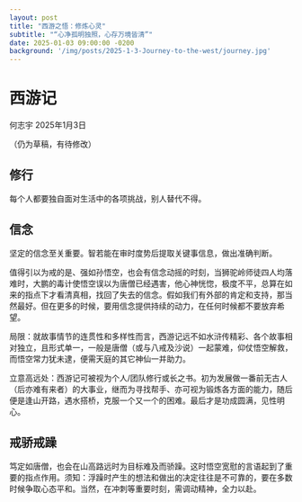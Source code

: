 ```yaml
---
layout: post
title: "西游之悟：修炼心灵"
subtitle: "“心净孤明独照，心存万境皆清”"
date: 2025-01-03 09:00:00 -0200
background: '/img/posts/2025-1-3-Journey-to-the-west/journey.jpg'
---
```


# 西游记

何志宇 2025年1月3日

（仍为草稿，有待修改）

## 修行

每个人都要独自面对生活中的各项挑战，别人替代不得。

## 信念

坚定的信念至关重要。智若能在审时度势后提取关键事信息，做出准确判断。
<!-- 这也是为什么毛泽东能在抗日战争处于初期的不利阶段摒弃速胜论、速败论等极端论调、而得出清醒的论持久战的原因。 -->

值得引以为戒的是、强如孙悟空，也会有信念动摇的时刻，当狮驼岭师徒四人均落难时，大鹏的毒计使悟空误以为唐僧已经遇害，他心神恍惚，极度不平，总算在如来的指点下才看清真相，找回了失去的信念。假如我们有外部的肯定和支持，那当然最好。但在更多的时候，要用信念提供持续的动力，在任何时候都不要放弃希望。

局限：就故事情节的连贯性和多样性而言，西游记远不如水浒传精彩、各个故事相对独立，且形式单一，一般是唐僧（或与八戒及沙说）一起蒙难，仰仗悟空解救，而悟空常力犹未逮，便需天庭的其它神仙一并助力。

立意高远处：西游记可被视为个人/团队修行或长之书。初为发展做一番前无古人（后亦难有来者）的大事业，继而为寻找帮手、亦可视为锻炼各方面的能力，随后便是逢山开路，遇水搭桥，克服一个又一个的困难。最后才是功成圆满，见性明心。

## 戒骄戒躁

笃定如唐僧，也会在山高路远时为目标难及而骄躁。这时悟空宽慰的言语起到了重要的指点作用。须知：浮躁时产生的想法和做出的决定往往是不可靠的，要在多数时候争取心态平和。当然，在冲刺等重要时刻，需调动精神，全力以赴。  
